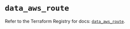 # `data_aws_route`

Refer to the Terraform Registry for docs: [`data_aws_route`](https://registry.terraform.io/providers/hashicorp/aws/6.14.0/docs/data-sources/route).
